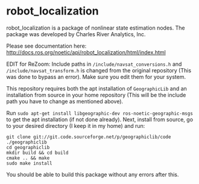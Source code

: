 robot_localization
==================

robot_localization is a package of nonlinear state estimation nodes. The package was developed by Charles River Analytics, Inc.

Please see documentation here: http://docs.ros.org/noetic/api/robot_localization/html/index.html

EDIT for ReZoom: Include paths in `/include/navsat_conversions.h` and `/include/navsat_transform.h` is changed from the original repository (This was done to bypass an error). Make sure you edit them for your system. 

This repository requires both the apt installation of `GeographicLib` and an installation from source in your home repository (This will be the include path you have to change as mentioned above). 

Run `sudo apt-get install libgeographic-dev ros-noetic-geographic-msgs` to get the apt installation (if not done already). Next, install from source, go to your desired directory (I keep it in my home) and run:
```
git clone git://git.code.sourceforge.net/p/geographiclib/code ./geographiclib
cd geographiclib
mkdir build && cd build
cmake .. && make
sudo make install
```

You should be able to build this package without any errors after this.
